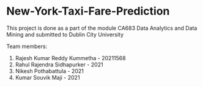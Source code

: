 # New-York-Taxi-Fare-Prediction
This project is done as a part of the module CA683 Data Analytics and Data Mining and submitted to Dublin City University

Team members:
1. Rajesh Kumar Reddy Kummetha - 20211568
2. Rahul Rajendra Sidhapurker - 2021
3. Nikesh Pothabattula - 2021
4. Kumar Souvik Maji - 2021

